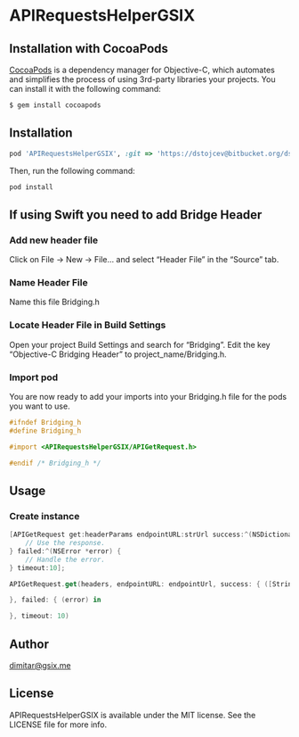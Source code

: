 # APIRequestsHelperGSIX

## Installation with CocoaPods

[CocoaPods](http://cocoapods.org) is a dependency manager for Objective-C, which automates and simplifies the process of using 3rd-party libraries your projects. You can install it with the following command:

```bash
$ gem install cocoapods
```

## Installation

```ruby
pod 'APIRequestsHelperGSIX', :git => 'https://dstojcev@bitbucket.org/dstojcev/apirequestshelpergsix.git'
```

Then, run the following command:

```ruby
pod install
```

## If using Swift you need to add Bridge Header
### Add new header file
Click on File -> New -> File… and select “Header File” in the “Source” tab.

### Name Header File
Name this file Bridging.h

###  Locate Header File in Build Settings
Open your project Build Settings and search for “Bridging”. Edit the key “Objective-C Bridging Header” to project_name/Bridging.h.

### Import pod
You are now ready to add your imports into your Bridging.h file for the pods you want to use.
```objective-c
#ifndef Bridging_h
#define Bridging_h

#import <APIRequestsHelperGSIX/APIGetRequest.h>

#endif /* Bridging_h */
```
## Usage

### Create instance

```objective-c
[APIGetRequest get:headerParams endpointURL:strUrl success:^(NSDictionary *response) {
    // Use the response.
} failed:^(NSError *error) {
    // Handle the error.
} timeout:10];
```
```swift
APIGetRequest.get(headers, endpointURL: endpointUrl, success: { ([String : Any?]) in

}, failed: { (error) in

}, timeout: 10)
```

## Author

dimitar@gsix.me

## License

APIRequestsHelperGSIX is available under the MIT license. See the LICENSE file for more info.
